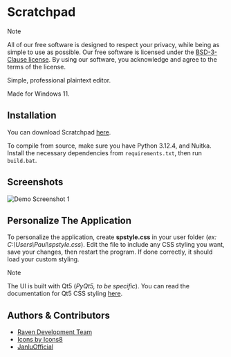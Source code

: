 
# Scratchpad

> [!NOTE]
> All of our free software is designed to respect your privacy, while being as simple to use as possible. Our free software is licensed under the [BSD-3-Clause license](https://ravendevteam.org/files/BSD-3-Clause.txt). By using our software, you acknowledge and agree to the terms of the license.

Simple, professional plaintext editor.

Made for Windows 11.

## Installation
You can download Scratchpad [here](https://ravendevteam.org/software/scratchpad).

To compile from source, make sure you have Python 3.12.4, and Nuitka. Install the necessary dependencies from `requirements.txt`, then run `build.bat`.

## Screenshots

![Demo Screenshot 1](https://raw.githubusercontent.com/ravendevteam/scratchpad/refs/heads/main/demo_screenshot_1.png)

## Personalize The Application

To personalize the application, create **spstyle.css** in your user folder (*ex: C:\Users\Paul\spstyle.css*). Edit the file to include any CSS styling you want, save your changes, then restart the program. If done correctly, it should load your custom styling.

> [!NOTE]
> The UI is built with Qt5 (*PyQt5, to be specific*). You can read the documentation for Qt5 CSS styling [here](https://doc.qt.io/qt-5/stylesheet-syntax.html).

## Authors & Contributors

- [Raven Development Team](https://ravendevteam.org/)
- [Icons by Icons8](https://icons8.com/)
- [JanluOfficial](https://github.com/JanluOfficial)